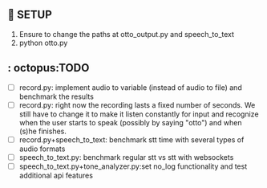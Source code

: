 ## :space_invader: SETUP 
1. Ensure to change the paths at otto_output.py and speech_to_text
2. python otto.py

## : octopus:TODO
- [ ] record.py: implement audio to variable (instead of audio to file) and benchmark the results
- [ ] record.py: right now the recording lasts a fixed number of seconds. We still have to change it to make it listen constantly for input and recognize when the user starts to speak (possibly by saying "otto") and when (s)he finishes.
- [ ] record.py+speech_to_text: benchmark stt time with several types of audio formats 
- [ ] speech_to_text.py: benchmark regular stt vs stt with websockets
- [ ] speech_to_text.py+tone_analyzer.py:set no_log functionality and test additional api features
